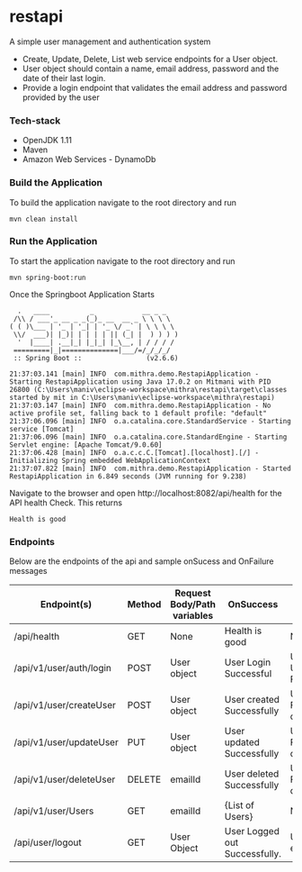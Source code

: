 # restapi
A simple user management and authentication system
* Create, Update, Delete, List web service endpoints for a User object.
* User object should contain a name, email address, password and the date of their last login.
* Provide a login endpoint that validates the email address and password provided by the user
### Tech-stack
* OpenJDK 1.11
* Maven
* Amazon Web Services - DynamoDb
### Build the Application
To build the application navigate to the root directory and run
```shell
mvn clean install
```
### Run the Application
To start the application navigate to the root directory and run
```shell
mvn spring-boot:run
```
Once the Springboot Application Starts

```shell
  .   ____          _            __ _ _
 /\\ / ___'_ __ _ _(_)_ __  __ _ \ \ \ \
( ( )\___ | '_ | '_| | '_ \/ _` | \ \ \ \
 \\/  ___)| |_)| | | | | || (_| |  ) ) ) )
  '  |____| .__|_| |_|_| |_\__, | / / / /
 =========|_|==============|___/=/_/_/_/
 :: Spring Boot ::                (v2.6.6)

21:37:03.141 [main] INFO  com.mithra.demo.RestapiApplication - Starting RestapiApplication using Java 17.0.2 on Mitmani with PID 26800 (C:\Users\maniv\eclipse-workspace\mithra\restapi\target\classes started by mit in C:\Users\maniv\eclipse-workspace\mithra\restapi)
21:37:03.147 [main] INFO  com.mithra.demo.RestapiApplication - No active profile set, falling back to 1 default profile: "default"
21:37:06.096 [main] INFO  o.a.catalina.core.StandardService - Starting service [Tomcat]
21:37:06.096 [main] INFO  o.a.catalina.core.StandardEngine - Starting Servlet engine: [Apache Tomcat/9.0.60]
21:37:06.428 [main] INFO  o.a.c.c.C.[Tomcat].[localhost].[/] - Initializing Spring embedded WebApplicationContext
21:37:07.822 [main] INFO  com.mithra.demo.RestapiApplication - Started RestapiApplication in 6.849 seconds (JVM running for 9.238)
```
Navigate to the browser and open http://localhost:8082/api/health for the API health Check. This returns
```shell
Health is good
```
### Endpoints
Below are the endpoints of the api and sample onSucess and OnFailure messages

| Endpoint(s)  |Method       |  Request Body/Path variables      |   OnSuccess   | OnFailure   | Description   | 
|--------------|-------------|----------------------------- | -------------   |------------|------------|
|  /api/health  |GET  | None  | Health is good   |N/A   | Health of API
| /api/v1/user/auth/login  |POST| User object  | User Login Successful   | Unauthorized!: User Not Found  | Allows user to login   |
|  /api/v1/user/createUser|POST|User object  | User created Successfully   | User Creation Failure : User does not Exist  | Creates new User   |
|  /api/v1/user/updateUser|PUT|User object  | User updated Successfully   | User Update Failure : User does not Exist  | Updates existing User   |
|  /api/v1/user/deleteUser|DELETE|emailId  | User deleted Successfully   | User deletion Failure : User does not Exist  | Delted existing User   |
|  /api/v1/user/Users|GET|emailId  | {List of Users}  | None  | List all users   |
|  /api/user/logout|GET|User Object  |User Logged out Successfully.  | User does not exist  | Allows user to logout |



